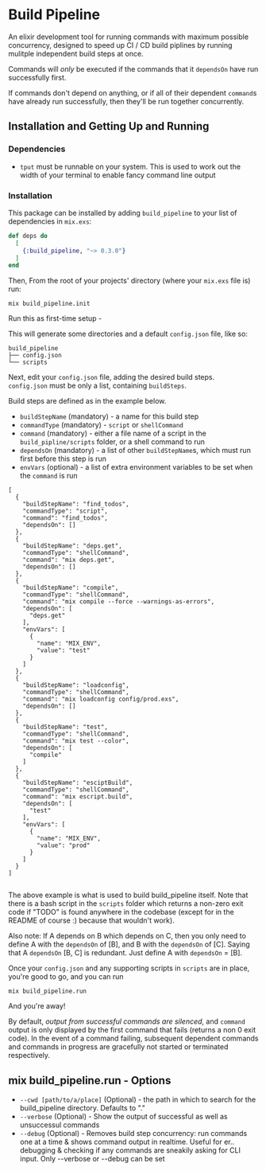 # Build Pipeline

An elixir development tool for running commands with maximum possible concurrency,
designed to speed up CI / CD build piplines by running mulitple independent build steps at once.

Commands will _only_ be executed if the commands that it `dependsOn` have run successfully first.

If commands don't depend on anything, or if all of their dependent `command`s have already run successfully, then they'll be run together concurrently.

## Installation and Getting Up and Running

### Dependencies
- `tput` must be runnable on your system. This is used to work out the width of your terminal to enable fancy command line output

### Installation

This package can be installed by adding `build_pipeline` to your list of dependencies in `mix.exs`:

```elixir
def deps do
  [
    {:build_pipeline, "~> 0.3.0"}
  ]
end
```

Then, From the root of your projects' directory (where your `mix.exs` file is) run:
```
mix build_pipeline.init
```

Run this as first-time setup -

This will generate some directories and a default `config.json` file, like so:
```
build_pipeline
├── config.json
└── scripts
```
Next, edit your `config.json` file, adding the desired build steps.<br>
`config.json` must be only a list, containing `buildSteps`.

Build steps are defined as in the example below.
- `buildStepName` (mandatory) - a name for this build step
- `commandType` (mandatory) - `script` or `shellCommand`
- `command` (mandatory) - either a file name of a script in the `build_pipline/scripts` folder, or a shell command to run
- `dependsOn` (mandatory) - a list of other `buildStepName`s, which must run first before this step is run
- `envVars` (optional) - a list of extra environment variables to be set when the `command` is run

```
[
  {
    "buildStepName": "find_todos",
    "commandType": "script",
    "command": "find_todos",
    "dependsOn": []
  },
  {
    "buildStepName": "deps.get",
    "commandType": "shellCommand",
    "command": "mix deps.get",
    "dependsOn": []
  },
  {
    "buildStepName": "compile",
    "commandType": "shellCommand",
    "command": "mix compile --force --warnings-as-errors",
    "dependsOn": [
      "deps.get"
    ],
    "envVars": [
      {
        "name": "MIX_ENV",
        "value": "test"
      }
    ]
  },
  {
    "buildStepName": "loadconfig",
    "commandType": "shellCommand",
    "command": "mix loadconfig config/prod.exs",
    "dependsOn": []
  },
  {
    "buildStepName": "test",
    "commandType": "shellCommand",
    "command": "mix test --color",
    "dependsOn": [
      "compile"
    ]
  },
  {
    "buildStepName": "esciptBuild",
    "commandType": "shellCommand",
    "command": "mix escript.build",
    "dependsOn": [
      "test"
    ],
    "envVars": [
      {
        "name": "MIX_ENV",
        "value": "prod"
      }
    ]
  }
]


```
The above example is what is used to build build_pipeline itself.
Note that there is a bash script in the  `scripts` folder which returns a non-zero exit code if "TODO" is found anywhere in the codebase (except for in the README of course :) because that wouldn't work).

Also note:
If A depends on B which depends on C, then you only need to define A with the `dependsOn` of [B], and B with the `dependsOn` of [C].
Saying that A `dependsOn` [B, C] is redundant. Just define A with `dependsOn` = [B].

Once your `config.json` and any supporting scripts in `scripts` are in place, you're good to go, and you can run

```
mix build_pipeline.run
```

And you're away!

By default, _output from successful commands are silenced_, and `command` output is only displayed by the first command that fails (returns a non 0 exit code). In the event of a command failing, subsequent dependent commands and commands in progress are gracefully not started or terminated respectively.

## mix build_pipeline.run - Options
- `--cwd [path/to/a/place]` (Optional) - the path in which to search for the build_pipeline directory. Defaults to "."
- `--verbose` (Optional) - Show the output of successful as well as unsuccessul commands
- `--debug` (Optional) - Removes build step concurrency: run commands one at a time & shows command output in realtime. Useful for er.. debugging & checking if any commands are sneakily asking for CLI input.
Only --verbose or --debug can be set

